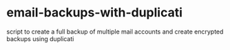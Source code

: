 # email-backups-with-duplicati
script to create a full backup of multiple mail accounts and create encrypted backups using duplicati

